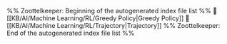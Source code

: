 %% Zoottelkeeper: Beginning of the autogenerated index file list  %%
📄 [[KB/AI/Machine Learning/RL/Greedy Policy|Greedy Policy]]
📄 [[KB/AI/Machine Learning/RL/Trajectory|Trajectory]]
%% Zoottelkeeper: End of the autogenerated index file list  %%

